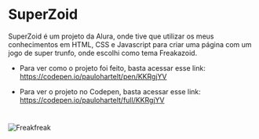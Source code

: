 # SuperZoid

SuperZoid é um projeto da Alura, onde tive que utilizar os meus conhecimentos em HTML, CSS e Javascript para criar uma página com um jogo de super trunfo, onde escolhi como tema Freakazoid.

- Para ver como o projeto foi feito, basta acessar esse link: https://codepen.io/paulohartelt/pen/KKRgjYV 

- Para ver o projeto no Codepen, basta acessar esse link: https://codepen.io/paulohartelt/full/KKRgjYV

#
![Freakfreak](https://user-images.githubusercontent.com/95707984/190943464-a8872bc7-bba4-480b-8f2a-4cef7054ba29.png)
#
